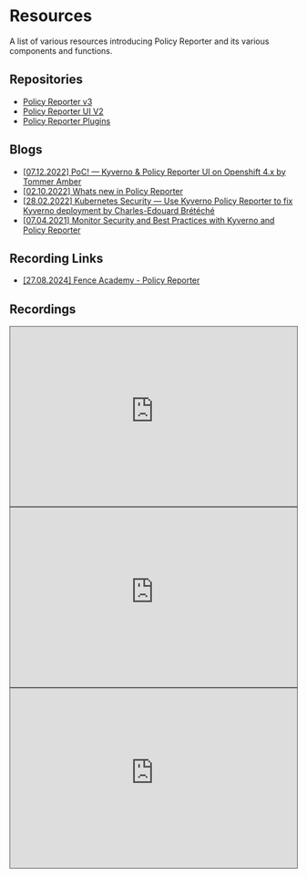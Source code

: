 # Resources

A list of various resources introducing Policy Reporter and its various components and functions.

## Repositories

* [Policy Reporter v3](https://github.com/kyverno/policy-reporter/tree/3.x)
* [Policy Reporter UI V2](https://github.com/kyverno/policy-reporter-ui/tree/2.x)
* [Policy Reporter Plugins](https://github.com/kyverno/policy-reporter-plugins)

## Blogs

* [[07.12.2022] PoC! — Kyverno & Policy Reporter UI on Openshift 4.x by Tommer Amber](https://medium.com/@tamber/poc-kyverno-policy-reporter-ui-on-openshift-4-x-f79ea6a0818b)
* [[02.10.2022] Whats new in Policy Reporter](https://blog.webdev-jogeleit.de/blog/observe-security-with-policy-reporter/)
* [[28.02.2022] Kubernetes Security — Use Kyverno Policy Reporter to fix Kyverno deployment by Charles-Edouard Brétéché](https://medium.com/@charled.breteche/kubernetes-security-use-kyverno-policy-reporter-to-fix-kyverno-deployment-22f3bb18540c)
* [[07.04.2021] Monitor Security and Best Practices with Kyverno and Policy Reporter](https://blog.webdev-jogeleit.de/blog/monitor-security-with-kyverno-and-policy-reporter/)

## Recording Links

* [[27.08.2024] Fence Academy - Policy Reporter](https://www.youtube.com/watch?v=IpGjBJHlAMw)

## Recordings

<iframe height="315" src="https://www.youtube-nocookie.com/embed/OgFFYKkpEjs?si=MrvFGWrqSGR6uXRw" title="YouTube video player" frameborder="0" allow="accelerometer; autoplay; clipboard-write; encrypted-media; gyroscope; picture-in-picture; web-share" referrerpolicy="strict-origin-when-cross-origin" allowfullscreen width="100%" style="border: 1px solid #555"></iframe>
<br />
<iframe height="315" src="https://www.youtube-nocookie.com/embed/ZJDd40UJwEE" title="YouTube video player" frameborder="0" allow="accelerometer; autoplay; clipboard-write; encrypted-media; gyroscope; picture-in-picture; web-share" allowfullscreen  width="100%" style="border: 1px solid #555"></iframe>
<br />
<iframe height="315" src="https://www.youtube-nocookie.com/embed/PjgAfN2_rkg" title="YouTube video player" frameborder="0" allow="accelerometer; autoplay; clipboard-write; encrypted-media; gyroscope; picture-in-picture; web-share" allowfullscreen width="100%" style="border: 1px solid #555"></iframe>
<br />